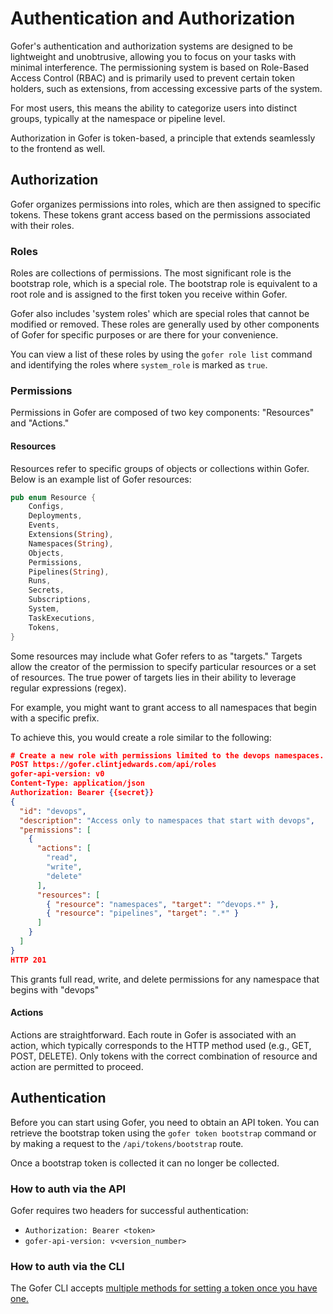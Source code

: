 # Authentication and Authorization

Gofer's authentication and authorization systems are designed to be lightweight and unobtrusive,
allowing you to focus on your tasks with minimal interference. The permissioning system is based on
Role-Based Access Control (RBAC) and is primarily used to prevent certain token holders, such as extensions,
from accessing excessive parts of the system.

For most users, this means the ability to categorize users into distinct groups, typically at the namespace or pipeline level.

Authorization in Gofer is token-based, a principle that extends seamlessly to the frontend as well.

## Authorization

Gofer organizes permissions into roles, which are then assigned to specific tokens. These tokens grant access based on
the permissions associated with their roles.

### Roles

Roles are collections of permissions. The most significant role is the bootstrap role, which is a special role.
The bootstrap role is equivalent to a root role and is assigned to the first token you receive within Gofer.

Gofer also includes 'system roles' which are special roles that cannot be modified or removed. These roles are
generally used by other components of Gofer for specific purposes or are there for your convenience.

You can view a list of these roles by using the `gofer role list` command and identifying the roles
where `system_role` is marked as `true`.

### Permissions

Permissions in Gofer are composed of two key components: "Resources" and "Actions."

#### Resources

Resources refer to specific groups of objects or collections within Gofer. Below is an example list of Gofer resources:

```rust
pub enum Resource {
    Configs,
    Deployments,
    Events,
    Extensions(String),
    Namespaces(String),
    Objects,
    Permissions,
    Pipelines(String),
    Runs,
    Secrets,
    Subscriptions,
    System,
    TaskExecutions,
    Tokens,
}
```

Some resources may include what Gofer refers to as "targets." Targets allow the creator of the permission
to specify particular resources or a set of resources. The true power of targets lies in their ability to leverage
regular expressions (regex).

For example, you might want to grant access to all namespaces that begin with a specific prefix.

To achieve this, you would create a role similar to the following:

```json
# Create a new role with permissions limited to the devops namespaces.
POST https://gofer.clintjedwards.com/api/roles
gofer-api-version: v0
Content-Type: application/json
Authorization: Bearer {{secret}}
{
  "id": "devops",
  "description": "Access only to namespaces that start with devops",
  "permissions": [
    {
      "actions": [
        "read",
        "write",
        "delete"
      ],
      "resources": [
        { "resource": "namespaces", "target": "^devops.*" },
        { "resource": "pipelines", "target": ".*" }
      ]
    }
  ]
}
HTTP 201
```
This grants full read, write, and delete permissions for any namespace that begins with "devops"

#### Actions

Actions are straightforward. Each route in Gofer is associated with an action, which typically corresponds to the
HTTP method used (e.g., GET, POST, DELETE). Only tokens with the correct combination of resource and
action are permitted to proceed.

## Authentication

Before you can start using Gofer, you need to obtain an API token. You can retrieve the
bootstrap token using the `gofer token bootstrap` command or by making a request to the `/api/tokens/bootstrap` route.

Once a bootstrap token is collected it can no longer be collected.

### How to auth via the API

Gofer requires two headers for successful authentication:

- `Authorization: Bearer <token>`
- `gofer-api-version: v<version_number>`

### How to auth via the CLI

The Gofer CLI accepts [multiple methods for setting a token once you have one.](../../cli/configuration.md)
